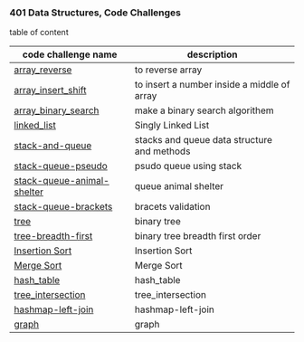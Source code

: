 <!-- # Data Structures and Algorithms

See [setup instructions](https://codefellows.github.io/setup-guide/code-301/3-code-challenges), in the Code 301 Setup Guide.

## Repository Quick Tour and Usage

### 301 Code Challenges

Under the `javascript` folder, at the top level, is a sub-folder called `code-challenges`

Each day, you'll add one new file to this folder to do your work for the day's assigned code challenge

If you have not already done so, run `npm install` from within this folder to setup your system to be able to run tests using `Jest`

To run your tests

- Change to the `javascript` folder
- run `npm test` to run all of the tests
- run `npm test ##` to only run tests for challenge ## (i.e. 01) -->

### 401 Data Structures, Code Challenges

table of content

| code challenge name                                                         | description                                 |
| --------------------------------------------------------------------------- | ------------------------------------------- |
| [array_reverse](./python/array_reverse/README.md)                           | to reverse array                            |
| [array_insert_shift](./python/array_insert_shift/README.md)                 | to insert a number inside a middle of array |
| [array_binary_search](./python/array_binary_search/README.md)               | make a binary search algorithem             |
| [linked_list](./python/linked_list/README.md)                               | Singly Linked List                          |
| [stack-and-queue](./python/stack_and_queue/README.md)                       | stacks and queue data structure and methods |
| [stack-queue-pseudo](./python/stack_queue_pseudo/README.md)                 | psudo queue using stack                     |
| [stack-queue-animal-shelter](./python/stack_queue_animal_shelter/README.md) | queue animal shelter                        |
| [stack-queue-brackets](./python/stack_queue_brackets/README.md)             | bracets validation                          |
| [tree](./python/tree/README.md)                                             | binary tree                                 |
| [tree-breadth-first](./python/tree_breadth_first/README.md)                 | binary tree breadth first order             |
| [Insertion Sort](./python/insertion_sort/README.md)                         | Insertion Sort                              |
| [Merge Sort](./python/merge_sort/README.md)                                 | Merge Sort                                  |
| [hash_table](./python/hash_table/README.md)                                 | hash_table                                  |
| [tree_intersection](./python/tree_intersection/README.md)                   | tree_intersection                           |
| [hashmap-left-join](./python/hashmap_left_join/README.md)                   | hashmap-left-join                           |
| [graph](./python/graph/README.md)                                           | graph                                       |
